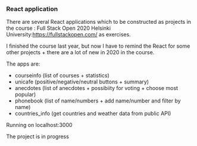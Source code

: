 ### React application 

There are several React applications which to be constructed as projects in the course : Full Stack Open 2020 Helsinki University:https://fullstackopen.com/ as exercises. 

I finished the course last year, but now I have to remind the React for some other projects + there are a lot of new in 2020 in the course. 

The apps are: 
- courseinfo (list of courses + statistics)
- unicafe (positive/negative/neutral buttons + summary)
- anecdotes (list of anecdotes + possibiity for voting + choose most popular)
- phonebook (list of name/numbers + add name/number and filter by name)
- countries_info (get countries and weather data from public API)

Running on localhost:3000

The project is in progress